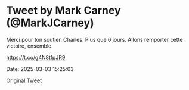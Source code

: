 # Tweet by Mark Carney (@MarkJCarney)

Merci pour ton soutien Charles. Plus que 6 jours. Allons remporter cette victoire, ensemble.

https://t.co/g4N8tfpJR9

Date: 2025-03-03 15:25:03

[Original Tweet](https://x.com/MarkJCarney/status/1896582601219219497)
